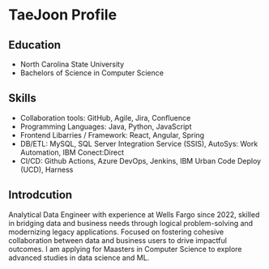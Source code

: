 # TaeJoon Profile 
## Education
- North Carolina State University
- Bachelors of Science in Computer Science
## Skills
- Collaboration tools: GitHub, Agile, Jira, Confluence
- Programming Languages: Java, Python, JavaScript
- Frontend Libarries / Framework: React, Angular, Spring 
- DB/ETL: MySQL, SQL Server Integration Service (SSIS), AutoSys: Work Automation, IBM Conect:Direct 
- CI/CD: Github Actions, Azure DevOps, Jenkins, IBM Urban Code Deploy (UCD), Harness
## Introdcution
Analytical Data Engineer with experience at Wells Fargo since 2022, skilled in bridging data and business needs through logical problem-solving and modernizing legacy applications. Focused on fostering cohesive collaboration between data and business users to drive impactful outcomes. I am applying for Maasters in Computer Science to explore advanced studies in data science and ML. 





